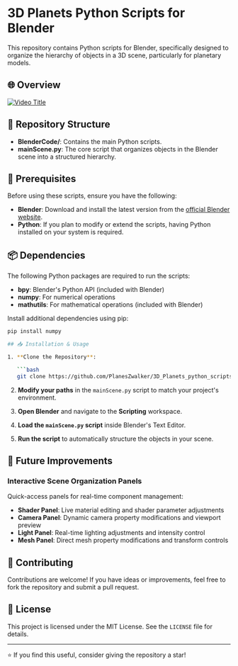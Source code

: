 # 3D Planets Python Scripts for Blender

This repository contains Python scripts for Blender, specifically designed to organize the hierarchy of objects in a 3D scene, particularly for planetary models.

## 🌐 Overview
[![Video Title](https://cdnb.artstation.com/p/assets/covers/images/084/463/107/20250201110237/smaller_square/anne-j-jadeau-anne-j-jadeau-0060.jpg?1738429358)](https://annj4.artstation.com/projects/5WPW8E?album_id=9087190)

## 📂 Repository Structure

- **BlenderCode/**: Contains the main Python scripts.
- **mainScene.py**: The core script that organizes objects in the Blender scene into a structured hierarchy.

## 🚀 Prerequisites

Before using these scripts, ensure you have the following:

- **Blender**: Download and install the latest version from the [official Blender website](https://www.blender.org/download/).
- **Python**: If you plan to modify or extend the scripts, having Python installed on your system is required.
## 📦 Dependencies

The following Python packages are required to run the scripts:

- **bpy**: Blender's Python API (included with Blender)
- **numpy**: For numerical operations
- **mathutils**: For mathematical operations (included with Blender)

Install additional dependencies using pip:

```bash
pip install numpy

## 📥 Installation & Usage

1. **Clone the Repository**:

   ```bash
   git clone https://github.com/PlanesZwalker/3D_Planets_python_scripts.git
   ```
2. **Modify your paths** in the `mainScene.py` script to match your project's environment.

3. **Open Blender** and navigate to the **Scripting** workspace.

4. **Load the `mainScene.py` script** inside Blender's Text Editor.
5. **Run the script** to automatically structure the objects in your scene.

## 🔮 Future Improvements

### Interactive Scene Organization Panels
Quick-access panels for real-time component management:
- **Shader Panel**: Live material editing and shader parameter adjustments
- **Camera Panel**: Dynamic camera property modifications and viewport preview
- **Light Panel**: Real-time lighting adjustments and intensity control
- **Mesh Panel**: Direct mesh property modifications and transform controls

## 🤝 Contributing

Contributions are welcome! If you have ideas or improvements, feel free to fork the repository and submit a pull request.

## 📜 License

This project is licensed under the MIT License. See the `LICENSE` file for details.

---

⭐ If you find this useful, consider giving the repository a star!
